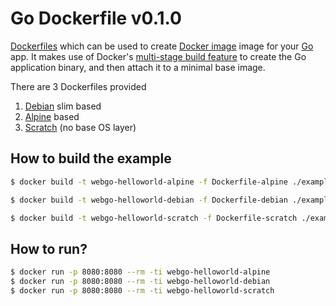 # Go Dockerfile v0.1.0

[Dockerfiles](https://docs.docker.com/engine/reference/builder/) which can be used to create [Docker image](https://docs.docker.com/engine/docker-overview/#docker-objects) image for your [Go](https://golang.org) app. It makes use of Docker's [multi-stage build feature](https://docs.docker.com/develop/develop-images/multistage-build/) to create the Go application binary, and then attach it to a minimal base image.

There are 3 Dockerfiles provided

1. [Debian](https://www.debian.org/) slim based 
2. [Alpine](https://alpinelinux.org/) based
3. [Scratch](https://hub.docker.com/_/scratch) (no base OS layer)


## How to build the example

```bash
$ docker build -t webgo-helloworld-alpine -f Dockerfile-alpine ./example

$ docker build -t webgo-helloworld-debian -f Dockerfile-debian ./example

$ docker build -t webgo-helloworld-scratch -f Dockerfile-scratch ./example
```

## How to run?

```bash
$ docker run -p 8080:8080 --rm -ti webgo-helloworld-alpine
$ docker run -p 8080:8080 --rm -ti webgo-helloworld-debian
$ docker run -p 8080:8080 --rm -ti webgo-helloworld-scratch
```